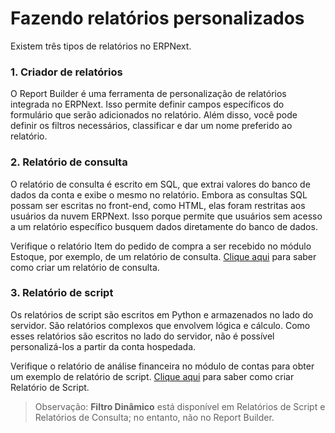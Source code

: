 # Fazendo relatórios personalizados


Existem três tipos de relatórios no ERPNext.


### 1. Criador de relatórios


O Report Builder é uma ferramenta de personalização de relatórios integrada no ERPNext. Isso permite definir campos específicos do formulário que serão adicionados no relatório. Além disso, você pode definir os filtros necessários, classificar e dar um nome preferido ao relatório.






### 2. Relatório de consulta


O relatório de consulta é escrito em SQL, que extrai valores do banco de dados da conta e exibe o mesmo no relatório. Embora as consultas SQL possam ser escritas no front-end, como HTML, elas foram restritas aos usuários da nuvem ERPNext. Isso porque permite que usuários sem acesso a um relatório específico busquem dados diretamente do banco de dados.


Verifique o relatório Item do pedido de compra a ser recebido no módulo Estoque, por exemplo, de um relatório de consulta. [Clique aqui](https://frappeframework.com/docs/user/en/desk/reports/query-report) para saber como criar um relatório de consulta.


### 3. Relatório de script


Os relatórios de script são escritos em Python e armazenados no lado do servidor. São relatórios complexos que envolvem lógica e cálculo. Como esses relatórios são escritos no lado do servidor, não é possível personalizá-los a partir da conta hospedada.


Verifique o relatório de análise financeira no módulo de contas para obter um exemplo de relatório de script. [Clique aqui](https://frappeframework.com/docs/user/en/desk/reports/script-report) para saber como criar Relatório de Script.



> 
> Observação: **Filtro Dinâmico** está disponível em Relatórios de Script e Relatórios de Consulta; no entanto, não no Report Builder.
> 
> 
> 


